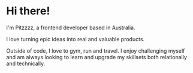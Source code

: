 # Hi there!

I'm Pitzzzz, a frontend developer based in Australia.

I love turning epic ideas into real and valuable products.

Outside of code, I love to gym, run and travel. I enjoy challenging myself and am always looking to learn and upgrade my skillsets both relationally and technically. 

